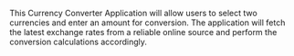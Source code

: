 This Currency Converter Application will allow users to select two currencies and enter an amount for conversion. The application will fetch the latest exchange rates from a reliable online source and perform the conversion calculations accordingly.
